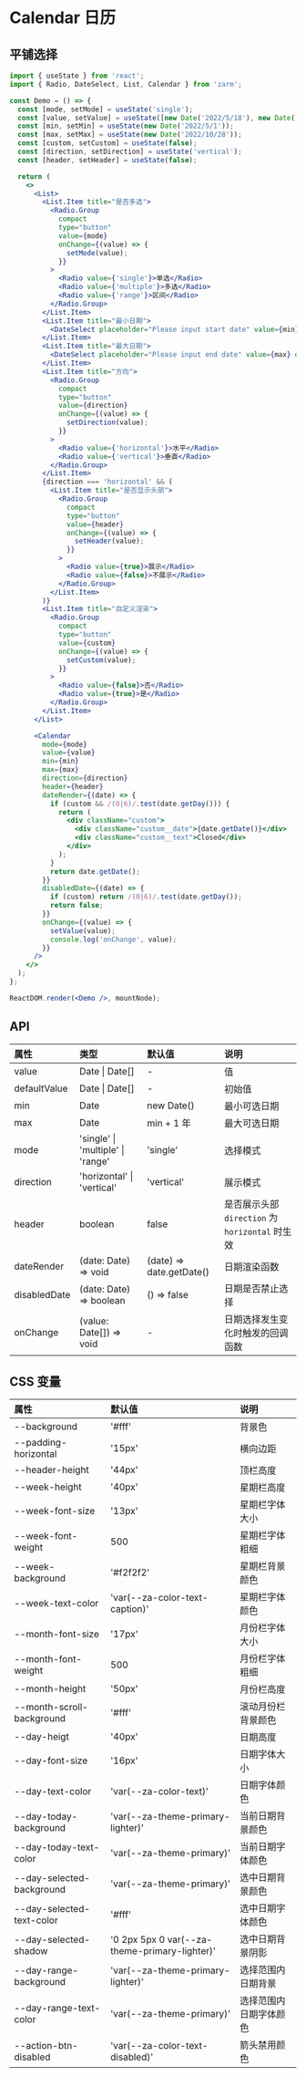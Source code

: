 # Calendar 日历

## 平铺选择

```jsx
import { useState } from 'react';
import { Radio, DateSelect, List, Calendar } from 'zarm';

const Demo = () => {
  const [mode, setMode] = useState('single');
  const [value, setValue] = useState([new Date('2022/5/18'), new Date('2022/6/3')]);
  const [min, setMin] = useState(new Date('2022/5/1'));
  const [max, setMax] = useState(new Date('2022/10/28'));
  const [custom, setCustom] = useState(false);
  const [direction, setDirection] = useState('vertical');
  const [header, setHeader] = useState(false);

  return (
    <>
      <List>
        <List.Item title="是否多选">
          <Radio.Group
            compact
            type="button"
            value={mode}
            onChange={(value) => {
              setMode(value);
            }}
          >
            <Radio value={'single'}>单选</Radio>
            <Radio value={'multiple'}>多选</Radio>
            <Radio value={'range'}>区间</Radio>
          </Radio.Group>
        </List.Item>
        <List.Item title="最小日期">
          <DateSelect placeholder="Please input start date" value={min} onConfirm={setMin} />
        </List.Item>
        <List.Item title="最大日期">
          <DateSelect placeholder="Please input end date" value={max} onConfirm={setMax} />
        </List.Item>
        <List.Item title="方向">
          <Radio.Group
            compact
            type="button"
            value={direction}
            onChange={(value) => {
              setDirection(value);
            }}
          >
            <Radio value={'horizontal'}>水平</Radio>
            <Radio value={'vertical'}>垂直</Radio>
          </Radio.Group>
        </List.Item>
        {direction === 'horizontal' && (
          <List.Item title="是否显示头部">
            <Radio.Group
              compact
              type="button"
              value={header}
              onChange={(value) => {
                setHeader(value);
              }}
            >
              <Radio value={true}>展示</Radio>
              <Radio value={false}>不展示</Radio>
            </Radio.Group>
          </List.Item>
        )}
        <List.Item title="自定义渲染">
          <Radio.Group
            compact
            type="button"
            value={custom}
            onChange={(value) => {
              setCustom(value);
            }}
          >
            <Radio value={false}>否</Radio>
            <Radio value={true}>是</Radio>
          </Radio.Group>
        </List.Item>
      </List>

      <Calendar
        mode={mode}
        value={value}
        min={min}
        max={max}
        direction={direction}
        header={header}
        dateRender={(date) => {
          if (custom && /(0|6)/.test(date.getDay())) {
            return (
              <div className="custom">
                <div className="custom__date">{date.getDate()}</div>
                <div className="custom__text">Closed</div>
              </div>
            );
          }
          return date.getDate();
        }}
        disabledDate={(date) => {
          if (custom) return /(0|6)/.test(date.getDay());
          return false;
        }}
        onChange={(value) => {
          setValue(value);
          console.log('onChange', value);
        }}
      />
    </>
  );
};

ReactDOM.render(<Demo />, mountNode);
```

## API

| 属性         | 类型                              | 默认值                   | 说明                                          |
| :----------- | :-------------------------------- | :----------------------- | :-------------------------------------------- |
| value        | Date \| Date[]                    | -                        | 值                                            |
| defaultValue | Date \| Date[]                    | -                        | 初始值                                        |
| min          | Date                              | new Date()               | 最小可选日期                                  |
| max          | Date                              | min + 1 年               | 最大可选日期                                  |
| mode         | 'single' \| 'multiple' \| 'range' | 'single'                 | 选择模式                                      |
| direction    | 'horizontal' \| 'vertical'        | 'vertical'               | 展示模式                                      |
| header       | boolean                           | false                    | 是否展示头部`direction` 为`horizontal` 时生效 |
| dateRender   | (date: Date) => void              | (date) => date.getDate() | 日期渲染函数                                  |
| disabledDate | (date: Date) => boolean           | () => false              | 日期是否禁止选择                              |
| onChange     | (value: Date[]) => void           | -                        | 日期选择发生变化时触发的回调函数              |

## CSS 变量

| 属性                      | 默认值                                        | 说明                   |
| :------------------------ | :-------------------------------------------- | :--------------------- |
| --background              | '#fff'                                        | 背景色                 |
| --padding-horizontal      | '15px'                                        | 横向边距               |
| --header-height           | '44px'                                        | 顶栏高度               |
| --week-height             | '40px'                                        | 星期栏高度             |
| --week-font-size          | '13px'                                        | 星期栏字体大小         |
| --week-font-weight        | 500                                           | 星期栏字体粗细         |
| --week-background         | '#f2f2f2'                                     | 星期栏背景颜色         |
| --week-text-color         | 'var(--za-color-text-caption)'                | 星期栏字体颜色         |
| --month-font-size         | '17px'                                        | 月份栏字体大小         |
| --month-font-weight       | 500                                           | 月份栏字体粗细         |
| --month-height            | '50px'                                        | 月份栏高度             |
| --month-scroll-background | '#fff'                                        | 滚动月份栏背景颜色     |
| --day-heigt               | '40px'                                        | 日期高度               |
| --day-font-size           | '16px'                                        | 日期字体大小           |
| --day-text-color          | 'var(--za-color-text)'                        | 日期字体颜色           |
| --day-today-background    | 'var(--za-theme-primary-lighter)'             | 当前日期背景颜色       |
| --day-today-text-color    | 'var(--za-theme-primary)'                     | 当前日期字体颜色       |
| --day-selected-background | 'var(--za-theme-primary)'                     | 选中日期背景颜色       |
| --day-selected-text-color | '#fff'                                        | 选中日期字体颜色       |
| --day-selected-shadow     | '0 2px 5px 0 var(--za-theme-primary-lighter)' | 选中日期背景阴影       |
| --day-range-background    | 'var(--za-theme-primary-lighter)'             | 选择范围内日期背景     |
| --day-range-text-color    | 'var(--za-theme-primary)'                     | 选择范围内日期字体颜色 |
| --action-btn-disabled     | 'var(--za-color-text-disabled)'               | 箭头禁用颜色           |
